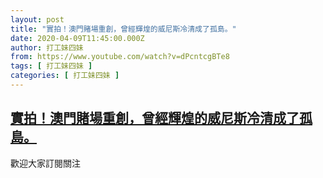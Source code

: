 ```yaml
---
layout: post
title: "實拍！澳門賭場重創，曾經輝煌的威尼斯冷清成了孤島。"
date: 2020-04-09T11:45:00.000Z
author: 打工妹四妹
from: https://www.youtube.com/watch?v=dPcntcgBTe8
tags: [ 打工妹四妹 ]
categories: [ 打工妹四妹 ]
---
```

<!--1586432700000-->
[實拍！澳門賭場重創，曾經輝煌的威尼斯冷清成了孤島。](https://www.youtube.com/watch?v=dPcntcgBTe8)
------

<div>
歡迎大家訂閱關注
</div>
